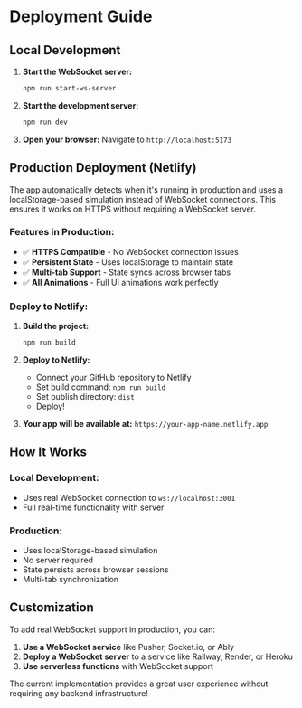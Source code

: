 # Deployment Guide

## Local Development

1. **Start the WebSocket server:**
   ```bash
   npm run start-ws-server
   ```

2. **Start the development server:**
   ```bash
   npm run dev
   ```

3. **Open your browser:**
   Navigate to `http://localhost:5173`

## Production Deployment (Netlify)

The app automatically detects when it's running in production and uses a localStorage-based simulation instead of WebSocket connections. This ensures it works on HTTPS without requiring a WebSocket server.

### Features in Production:
- ✅ **HTTPS Compatible** - No WebSocket connection issues
- ✅ **Persistent State** - Uses localStorage to maintain state
- ✅ **Multi-tab Support** - State syncs across browser tabs
- ✅ **All Animations** - Full UI animations work perfectly

### Deploy to Netlify:

1. **Build the project:**
   ```bash
   npm run build
   ```

2. **Deploy to Netlify:**
   - Connect your GitHub repository to Netlify
   - Set build command: `npm run build`
   - Set publish directory: `dist`
   - Deploy!

3. **Your app will be available at:**
   `https://your-app-name.netlify.app`

## How It Works

### Local Development:
- Uses real WebSocket connection to `ws://localhost:3001`
- Full real-time functionality with server

### Production:
- Uses localStorage-based simulation
- No server required
- State persists across browser sessions
- Multi-tab synchronization

## Customization

To add real WebSocket support in production, you can:

1. **Use a WebSocket service** like Pusher, Socket.io, or Ably
2. **Deploy a WebSocket server** to a service like Railway, Render, or Heroku
3. **Use serverless functions** with WebSocket support

The current implementation provides a great user experience without requiring any backend infrastructure!
